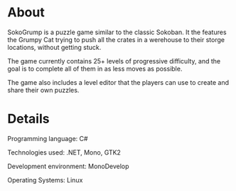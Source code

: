 # About
SokoGrump is a puzzle game similar to the classic Sokoban.
It the features the Grumpy Cat trying to push all the crates in a werehouse to their storge locations, without getting stuck.

The game currently contains 25+ levels of progressive difficulty, and the goal is to complete all of them in as less moves as possible.

The game also includes a level editor that the players can use to create and share their own puzzles.

# Details
Programming language: C#

Technologies used: .NET, Mono, GTK2

Development environment: MonoDevelop

Operating Systems: Linux
